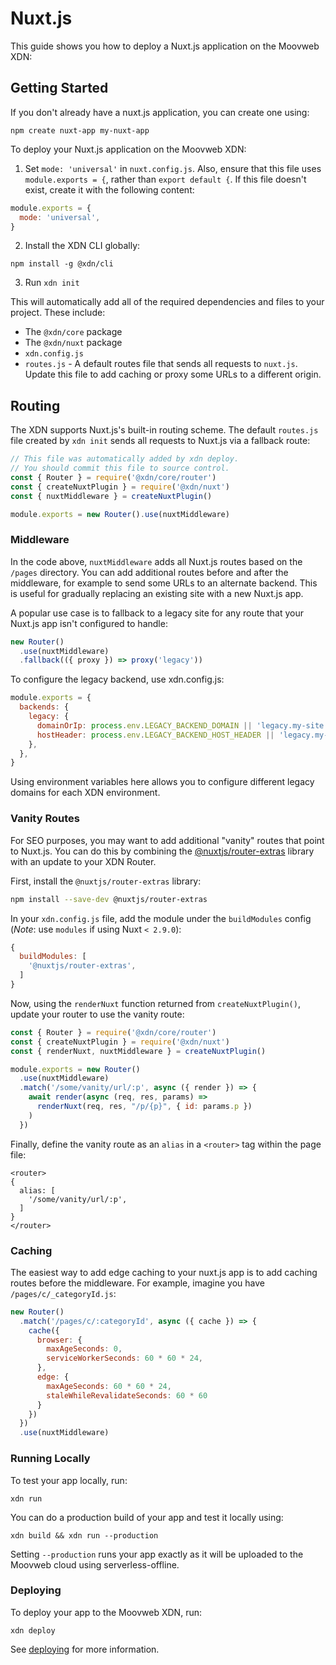 # Nuxt.js

This guide shows you how to deploy a Nuxt.js application on the Moovweb XDN:

## Getting Started

If you don't already have a nuxt.js application, you can create one using:

```
npm create nuxt-app my-nuxt-app
```

To deploy your Nuxt.js application on the Moovweb XDN:

1. Set `mode: 'universal'` in `nuxt.config.js`. Also, ensure that this file uses `module.exports = {`, rather than `export default {`. If this file doesn't exist, create it with the following content:

```js
module.exports = {
  mode: 'universal',
}
```

2. Install the XDN CLI globally:

```
npm install -g @xdn/cli
```

3. Run `xdn init`

This will automatically add all of the required dependencies and files to your project. These include:

- The `@xdn/core` package
- The `@xdn/nuxt` package
- `xdn.config.js`
- `routes.js` - A default routes file that sends all requests to `nuxt.js`. Update this file to add caching or proxy some URLs to a different origin.

## Routing

The XDN supports Nuxt.js's built-in routing scheme. The default `routes.js` file created by `xdn init` sends all requests to Nuxt.js via a fallback route:

```js
// This file was automatically added by xdn deploy.
// You should commit this file to source control.
const { Router } = require('@xdn/core/router')
const { createNuxtPlugin } = require('@xdn/nuxt')
const { nuxtMiddleware } = createNuxtPlugin()

module.exports = new Router().use(nuxtMiddleware)
```

### Middleware

In the code above, `nuxtMiddleware` adds all Nuxt.js routes based on the `/pages` directory. You can add additional routes before and after the middleware, for example to send some URLs to an alternate backend. This is useful for gradually replacing an existing site with a new Nuxt.js app.

A popular use case is to fallback to a legacy site for any route that your Nuxt.js app isn't configured to handle:

```js
new Router()
  .use(nuxtMiddleware)
  .fallback(({ proxy }) => proxy('legacy'))
```

To configure the legacy backend, use xdn.config.js:

```js
module.exports = {
  backends: {
    legacy: {
      domainOrIp: process.env.LEGACY_BACKEND_DOMAIN || 'legacy.my-site.com',
      hostHeader: process.env.LEGACY_BACKEND_HOST_HEADER || 'legacy.my-site.com',
    },
  },
}
```

Using environment variables here allows you to configure different legacy domains for each XDN environment.

### Vanity Routes

For SEO purposes, you may want to add additional "vanity" routes that point to Nuxt.js. You can do this by combining the [@nuxtjs/router-extras](https://github.com/nuxt-community/router-extras-module) library with an update to your XDN Router.

First, install the `@nuxtjs/router-extras` library:
```bash
npm install --save-dev @nuxtjs/router-extras
```

In your `xdn.config.js` file, add the module under the `buildModules` config (*Note*: use `modules` if using Nuxt `< 2.9.0`):
```js
{
  buildModules: [
    '@nuxtjs/router-extras',
  ]
}
```

Now, using the `renderNuxt` function returned from `createNuxtPlugin()`, update your router to use the vanity route:

```js
const { Router } = require('@xdn/core/router')
const { createNuxtPlugin } = require('@xdn/nuxt')
const { renderNuxt, nuxtMiddleware } = createNuxtPlugin()

module.exports = new Router()
  .use(nuxtMiddleware)
  .match('/some/vanity/url/:p', async ({ render }) => {
    await render(async (req, res, params) =>
      renderNuxt(req, res, "/p/{p}", { id: params.p })
    )
  })
```

Finally, define the vanity route as an `alias` in a `<router>` tag within the page file:

```vue
<router>
{
  alias: [
    '/some/vanity/url/:p',
  ]
}
</router>
```

### Caching

The easiest way to add edge caching to your nuxt.js app is to add caching routes before the middleware.  For example, 
imagine you have `/pages/c/_categoryId.js`:


```js
new Router()
  .match('/pages/c/:categoryId', async ({ cache }) => {
    cache({
      browser: {
        maxAgeSeconds: 0,
        serviceWorkerSeconds: 60 * 60 * 24,
      },
      edge: {
        maxAgeSeconds: 60 * 60 * 24,
        staleWhileRevalidateSeconds: 60 * 60
      }
    })
  })
  .use(nuxtMiddleware)
```

### Running Locally

To test your app locally, run:

```
xdn run
```

You can do a production build of your app and test it locally using:

```
xdn build && xdn run --production
```

Setting `--production` runs your app exactly as it will be uploaded to the Moovweb cloud using serverless-offline.

### Deploying

To deploy your app to the Moovweb XDN, run:

```
xdn deploy
```

See [deploying](deploying) for more information.
